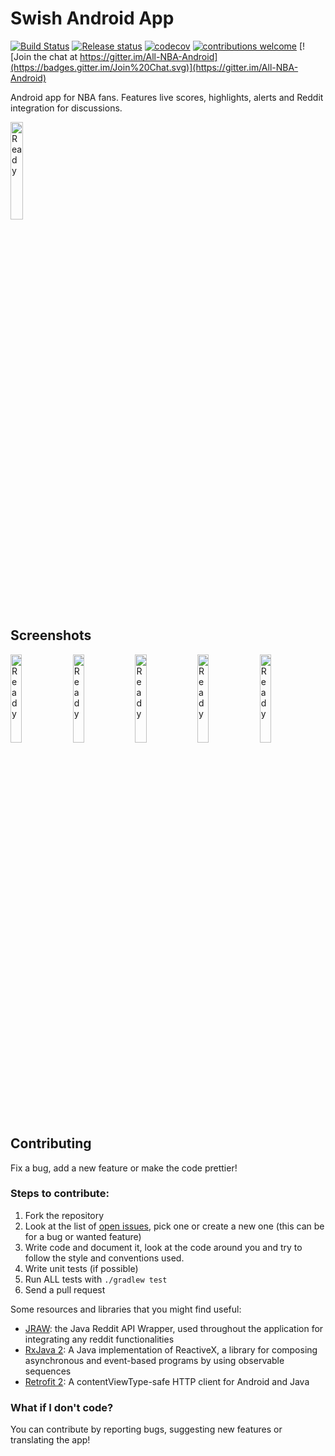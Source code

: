 # Swish Android App
[![Build Status](https://travis-ci.org/jorgegil96/All-NBA.svg?branch=master)](https://travis-ci.org/jorgegil96/All-NBA)
[![Release status](https://img.shields.io/badge/release-v1.3.1-blue.svg)](https://github.com/jorgegil96/All-NBA/releases)
[![codecov](https://codecov.io/gh/jorgegil96/All-NBA/branch/master/graph/badge.svg)](https://codecov.io/gh/jorgegil96/All-NBA)
[![contributions welcome](https://img.shields.io/badge/contributions-welcome-brightgreen.svg?style=flat)](https://github.com/jorgegil96/All-NBA/issues)
[![Join the chat at https://gitter.im/All-NBA-Android](https://badges.gitter.im/Join%20Chat.svg)](https://gitter.im/All-NBA-Android)


Android app for NBA fans. Features live scores, highlights, alerts and Reddit integration for discussions.

[<img src="art/playstore.png" alt="Ready" width="20%;"/>](https://play.google.com/store/apps/details?id=com.gmail.jorgegilcavazos.ballislife)

## Screenshots
<img src="art/v1.2.1/games.png" alt="Ready" width="19%;"/> <img src="art/v1.2.1/gamethread.png" alt="Ready" width="19%;"/> <img src="art/v1.2.1/rnba.png" alt="Ready" width="19%;"/> <img src="art/v1.2.1/submission.png" alt="Ready" width="19%;"/> <img src="art/v1.2.1/highlights.png" alt="Ready" width="19%;"/>

## Contributing  

Fix a bug, add a new feature or make the code prettier!

### Steps to contribute:
1. Fork the repository
2. Look at the list of [open issues](https://github.com/jorgegil96/All-NBA/issues), pick one or create a new one (this can be for a bug or wanted feature)
3. Write code and document it, look at the code around you and try to follow the style and conventions used.
4. Write unit tests (if possible)
5. Run ALL tests with `./gradlew test`
6. Send a pull request

Some resources and libraries that you might find useful:
* [JRAW](https://github.com/thatJavaNerd/JRAW): the Java Reddit API Wrapper, used throughout the application for integrating any reddit functionalities   
* [RxJava 2](https://realm.io/news/gotocph-jake-wharton-exploring-rxjava2-android/): A Java implementation of ReactiveX, a library for composing asynchronous and event-based programs by using observable sequences  
* [Retrofit 2](https://square.github.io/retrofit/): A contentViewType-safe HTTP client for Android and Java

### What if I don't code?  

You can contribute by reporting bugs, suggesting new features or translating the app!
